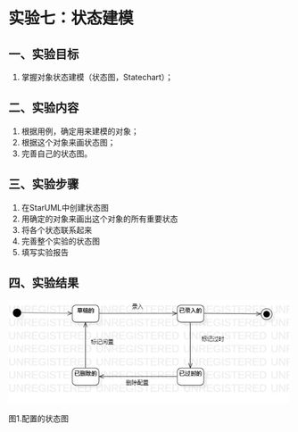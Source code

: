 # 实验七：状态建模

## 一、实验目标
1. 掌握对象状态建模（状态图，Statechart）；



## 二、实验内容
1. 根据用例，确定用来建模的对象；
2. 根据这个对象来画状态图；
3. 完善自己的状态图。


## 三、实验步骤
1. 在StarUML中创建状态图
2. 用确定的对象来画出这个对象的所有重要状态
3. 将各个状态联系起来
4. 完善整个实验的状态图
5. 填写实验报告


## 四、实验结果

 ![状态图](./lab7.jpg)
 
 图1.配置的状态图

